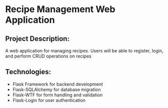 # Recipe Management Web Application

## Project Description:
A web application for managing recipes. Users will be able to register, login, and perform CRUD operations on recipes

## Technologies:
- Flask Framework for backend development
- Flask-SQLAlchemy for database migration
- Flask-WTF for form handling and validation
- Flask-Login for user authentication
